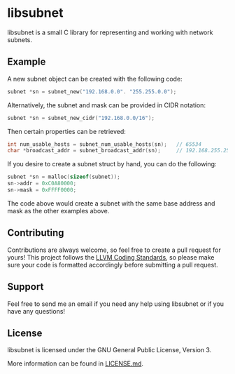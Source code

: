# libsubnet
libsubnet is a small C library for representing and working with network subnets.

## Example
A new subnet object can be created with the following code:

```c
subnet *sn = subnet_new("192.168.0.0". "255.255.0.0");
````

Alternatively, the subnet and mask can be provided in CIDR notation:

```c
subnet *sn = subnet_new_cidr("192.168.0.0/16");
```

Then certain properties can be retrieved:

```c
int num_usable_hosts = subnet_num_usable_hosts(sn);   // 65534
char *broadcast_addr = subnet_broadcast_addr(sn);     // 192.168.255.255
```

If you desire to create a subnet struct by hand, you can do the following:

```c
subnet *sn = malloc(sizeof(subnet));
sn->addr = 0xC0A80000;
sn->mask = 0xFFFF0000;
```

The code above would create a subnet with the same base address and mask as the other examples above.

## Contributing
Contributions are always welcome, so feel free to create a pull request for yours! This project follows the [LLVM Coding Standards](https://llvm.org/docs/CodingStandards.html), so please make sure your code is formatted accordingly before submitting a pull request.

## Support
Feel free to send me an email if you need any help using libsubnet or if you have any questions!

## License
libsubnet is licensed under the GNU General Public License, Version 3.

More information can be found in [LICENSE.md](LICENSE.md).
